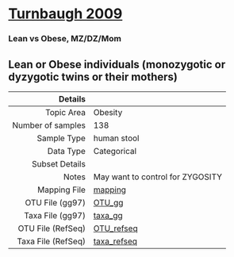 # [Turnbaugh 2009]( ../docs/turnbaugh_twins.md )

### Lean vs Obese, MZ/DZ/Mom
## Lean or Obese individuals (monozygotic or dyzygotic twins or their mothers)

| Details        |             |
| -------------: |-------------|
| Topic Area | Obesity
| Number of samples | 138
| Sample Type | human stool
| Data Type | Categorical
| Subset Details | 
| Notes | May want to control for ZYGOSITY
| Mapping File | [mapping]( ../datasets/turnbaugh_twins/mapping-obese-lean-all.txt)
| OTU File (gg97) | [OTU_gg]( ../datasets/turnbaugh_twins/gg/otutable.txt)
| Taxa File (gg97) | [taxa_gg]( ../datasets/turnbaugh_twins/gg/taxatable.txt)
| OTU File (RefSeq) | [OTU_refseq]( ../datasets/turnbaugh_twins/refseq/otutable.txt)
| Taxa File (RefSeq) | [taxa_refseq]( ../datasets/turnbaugh_twins/refseq/taxatable.txt)